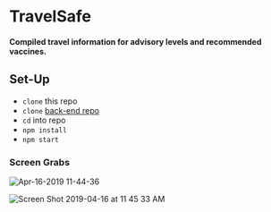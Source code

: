 # TravelSafe

#### Compiled travel information for advisory levels and recommended vaccines.

## Set-Up
- `clone` this repo
- `clone` [back-end repo](https://github.com/easbell/travel-safe-api/)
- `cd` into repo
- `npm install`
- `npm start`

### Screen Grabs

![Apr-16-2019 11-44-36](https://user-images.githubusercontent.com/34728115/56232014-0d10ff00-603d-11e9-9076-daa7ced044b5.gif)

![Screen Shot 2019-04-16 at 11 45 33 AM](https://user-images.githubusercontent.com/34728115/56232090-30d44500-603d-11e9-955d-5953fe9e5937.png)
